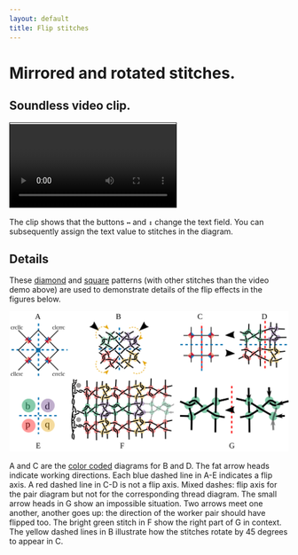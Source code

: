 ```yaml
---
layout: default
title: Flip stitches
---
```

Mirrored and rotated stitches.
==============================

Soundless video clip.
---------------------

<video controls style="border: 1px solid; padding-top: 2px;">
    <source src="flip.mp4" type="video/mp4">
    Your browser does not support an inline <a href="flip">video</a>.
</video>   

The clip shows that the buttons `↔` and `↕` change the text field.
You can subsequently assign the text value to stitches in the diagram.

Details
-------

These 
[diamond](https://d-bl.github.io/GroundForge/stitches.html?patchWidth=12&patchHeight=12&footside=4,x&tile=-5-5,5-5-,-5-5,5-5-&headside=x,7&shiftColsSW=-4&shiftRowsSW=0&shiftColsSE=4&shiftRowsSE=4&e1=ctc&c1=cllcrc&a1=ctctctl&n2=ctctctr&d2=cllcrc&b2=cllcrc&e3=ctc&c3=cllcrc&d4=ctc&b4=ctc)
and
[square](https://d-bl.github.io/GroundForge/stitches.html?b1=cllcr&c1=crrcl&b2=rcllc&c2=lcrrc&tile=88,11&a1=rctctctctt&l2=lctctctctt&shiftColsSW=0&shiftRowsSW=2&shiftColsSE=2&shiftRowsSE=2&patchWidth=10&patchHeight=12&headside=x,7&footside=4,x)
patterns (with other stitches than the video demo above) are used to
demonstrate details of the flip effects in the figures below.

![](cllcr-bdpq.svg)

A and C are the [color coded](../color-rules.md) diagrams for B and D.
The fat arrow heads indicate working directions.
Each blue dashed line in A-E indicates a flip axis.
A red dashed line in C-D is not a flip axis.
Mixed dashes: flip axis for the pair diagram but not for the corresponding thread diagram. 
The small arrow heads in G show an impossible situation.
Two arrows meet one another, another goes up: 
the direction of the worker pair should have flipped too.
The bright green stitch in F show the right part of G in context.
The yellow dashed lines in B illustrate how the stitches rotate by 45 degrees to appear in C.